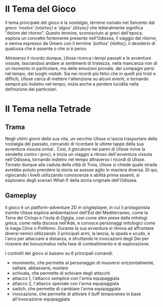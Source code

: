 # **Il Tema del Gioco**

Il tema principale del gioco è la *nostalgia*, termine coniato nel Seicento dal greco *'nostos' (νόστος)* e *'algos' (ἄλγος)* che letteralmente significa "dolore del ritorno". Questo termine, sconosciuto ai greci dell'epoca, esplora un concetto fortemente presente nell'Odissea, il viaggio del *ritorno*, e veniva espresso da Omero con il termine *'pothos' (πόθος)*, il desiderio di qualcosa che è assente o che si è perso.

Attraverso il ricordo dunque, Ulisse ricerca i tempi passati e le avventure vissute, lasciandosi andare ai sentimenti di tristezza, nella mancanza non di un momento in particolare, ma delle emozioni provate, dei compagni persi nel tempo, dei luoghi visitati. Sia nei ricordi più felici che in quelli più tristi e difficili, Ulisse cerca di mettere l'attenzione su alcuni eventi, e tornando sempre più indietro nel tempo, inizia anche a perdere lucidità nella definizione dei particolari.

# **Il Tema nella Tetrade**

## **Trama**

Negli ultimi giorni della sua vita, un vecchio Ulisse si lascia trasportare dalla nostalgia del passato, cercando di ricordare le ultime tappe della sua avventura vissuta ormai . Così, il giocatore nei panni di Ulisse rivive la vendetta contro i proci, e inizia un viaggio a ritroso dell'avventura vissuta nell'Odissea, tornando indietro nel tempo attraverso i ricordi di Ulisse. Tornato dunque alla caduta della città di Troia, Ulisse si chiede quale strada avrebbe potuto prendere la storia se avesse agito in maniera diversa. Di qui, rigiocando i livelli utilizzando conoscenze e abilità prima assenti, si esplorano degli scenari What-If della storia originale dell'Odissea.


## **Gameplay** 

Il gioco è un platform-adventure 2D in singleplayer, in cui il protagonista tramite Ulisse esplora ambientazioni dell'Est del Mediterraneo, come la Terra dei Ciclopi e l'isola di Ogigia, così come altre prese dalla mitologi greca, come nella discesa nell'Ade, e conosce personaggi mitologici come la maga Circe o Polifemo. Durante la sua avventura si ritrova ad affrontare diversi nemici utilizzando 3 principali armi, la lancia, la spada e scudo, e l'arco per attaccare a distanza, e sfruttando le invocazioni degli Dei per ricevere dei bonus/malus nella fase di combattimento e di esplorazione.

I controlli del gioco si basano su 6 principali comandi:
- movimento, che permette al personaggio di muoversi orizzontalmente, saltare, abbassarsi, nuotare
- schivata, che permette di schivare degli attacchi
- attacco 1, l'attacco semplice con l'arma equipaggiata
- attacco 2, l'attacco speciale con l'arma equipaggiata
- switch, che permette di cambiare l'arma equipaggiata
- invocazione, che permette di attivare il buff temporaneo in base all'invocazione equipaggiata


## 